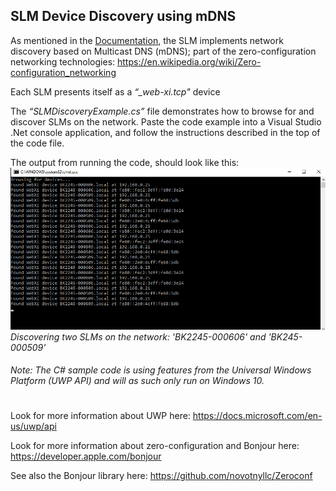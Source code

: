 

## SLM Device Discovery using mDNS

As mentioned in the [Documentation](../../Documentation), the SLM implements network discovery based on Multicast DNS (mDNS); part of the zero-configuration networking technologies: https://en.wikipedia.org/wiki/Zero-configuration_networking

Each SLM presents itself as a *“_web-xi.tcp"* device

The *“SLMDiscoveryExample.cs”* file demonstrates how to browse for and discover SLMs on the network. Paste the code example into a Visual Studio .Net console application, and follow the instructions described in the top of the code file.

The output from running the code, should look like this:
![](Output.jpg)
*Discovering two SLMs on the network: 'BK2245-000606' and 'BK245-000509'*


###### *Note: The C# sample code is using features from the Universal Windows Platform (UWP API) and will as such only run on Windows 10.*

# 

Look for more information about UWP here: https://docs.microsoft.com/en-us/uwp/api

Look for more information about zero-configuration and Bonjour here: https://developer.apple.com/bonjour

See also the Bonjour library here: https://github.com/novotnyllc/Zeroconf


